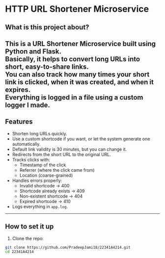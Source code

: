 # HTTP URL Shortener Microservice
## What is this project about?
This is a **URL Shortener Microservice** built using Python and Flask.  
Basically, it helps to convert long URLs into short, easy-to-share links.  
You can also track how many times your short link is clicked, when it was created, and when it expires.  
Everything is logged in a file using a custom logger I made.
---
## Features
- Shorten long URLs quickly.
- Use a custom shortcode if you want, or let the system generate one automatically.
- Default link validity is 30 minutes, but you can change it.
- Redirects from the short URL to the original URL.
- Tracks clicks with:
  - Timestamp of the click
  - Referrer (where the click came from)
  - Location (coarse-grained)
- Handles errors properly:
  - Invalid shortcode → 400
  - Shortcode already exists → 409
  - Non-existent shortcode → 404
  - Expired shortcode → 410
- Logs everything in `app.log`.
---
## How to set it up
1. Clone the repo:
```bash
git clone https://github.com/PradeepJami18/22341A4214.git
cd 22341A4214
